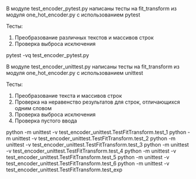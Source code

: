 В модуле test_encoder_pytest.py написаны тесты на fit_transform из модуля one_hot_encoder.py с использованием pytest

Тесты:
1. Преобразование различных текстов и массивов строк
2. Проверка выброса исключения

pytest -vq test_encoder_pytest.py

В модуле test_encoder_unittest.py написаны тесты на fit_transform из модуля one_hot_encoder.py с использованием unittest

Тесты:
1. Преобразование текста и массивов строк
2. Проверка на неравенство результатов для строк, отличающихся одним словом
3. Проверка выброса исключения
4. Проверка пустого ввода

python -m unittest -v test_encoder_unittest.TestFitTransform.test_1
python -m unittest -v test_encoder_unittest.TestFitTransform.test_2
python -m unittest -v test_encoder_unittest.TestFitTransform.test_3
python -m unittest -v test_encoder_unittest.TestFitTransform.test_4
python -m unittest -v test_encoder_unittest.TestFitTransform.test_5
python -m unittest -v test_encoder_unittest.TestFitTransform.test_6
python -m unittest -v test_encoder_unittest.TestFitTransform.test_exp